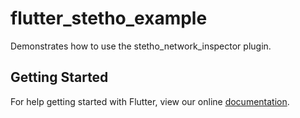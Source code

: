 # flutter_stetho_example

Demonstrates how to use the stetho_network_inspector plugin.

## Getting Started

For help getting started with Flutter, view our online
[documentation](https://flutter.io/).
